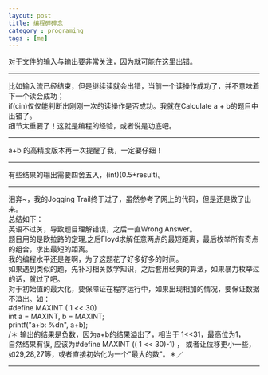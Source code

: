 ```yaml
---
layout: post
title: 编程碎碎念
category : programing
tags : [me]
---
```


对于文件的输入与输出要非常关注，因为就可能在这里出错。    
*****    
比如输入流已经结束，但是继续读就会出错，当前一个读操作成功了，并不意味着下一个读会成功；    
if(cin)仅仅能判断出刚刚一次的读操作是否成功。我就在Calculate a + b的题目中出错了。    
细节太重要了！这就是编程的经验，或者说是功底吧。    
*****    
    
a+b 的高精度版本再一次提醒了我，一定要仔细！    
*****    
    
有些结果的输出需要四舍五入，(int)(0.5+result)。    
*****    
    
泪奔~，我的Jogging Trail终于过了，虽然参考了网上的代码，但是还是做了出来。    
总结如下：    
    英语不过关，导致题目理解错误，之后一直Wrong Answer。    
题目用的是欧拉路的定理,之后Floyd求解任意两点的最短距离，最后枚举所有奇点的组合，求出最短的距离。    
我的编程水平还是差啊，为了这题花了好多好多的时间。    
如果遇到类似的题，先补习相关数学知识，之后套用经典的算法，如果暴力枚举过的话，就过了吧。    
对于初始值的最大化，要保障证在程序运行中，如果出现相加的情况，要保证数据不溢出。如：    
#define MAXINT  ( 1 &lt;&lt; 30)    
int a = MAXINT, b = MAXINT;    
printf("a+b: %dn", a+b);    
/＊  输出的结果是负数，因为a+b的结果溢出了，相当于 1&lt;&lt;31，最高位为1，    
自然结果有误, 应该为#define MAXINT  (( 1 &lt;&lt; 30)-1) ， 或者让位移更小一些，如29,28,27等，或者直接初始化为一个"最大的数"。＊／    
*****